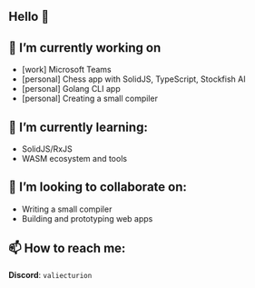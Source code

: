 ## Hello 👋

## 🔭 I’m currently working on 
- [work] Microsoft Teams
- [personal] Chess app with SolidJS, TypeScript, Stockfish AI 
- [personal] Golang CLI app
- [personal] Creating a small compiler

## 🌱 I’m currently learning:
- SolidJS/RxJS
- WASM ecosystem and tools

## 👯 I’m looking to collaborate on:
- Writing a small compiler
- Building and prototyping web apps

## 📫 How to reach me:
**Discord**: `valiecturion`

